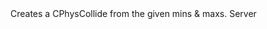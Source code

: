 <function name="BBoxToCollide" parent="physcollide" type="libraryfunc">
	<description>
		Creates a CPhysCollide from the given mins & maxs.
		<added version="0.7"></added>
	</description>
	<realm>Server</realm>
	<args>
		<arg name="mins" type="vector"></arg>
		<arg name="max" type="vector"></arg>
	</args>
	<rets>
		<ret name="" type="CPhysCollide"></ret>
	</rets>
</function>